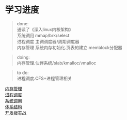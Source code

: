 # 学习进度
> done:  
> 通读了《深入linux内核架构》  
> 系统调用 mmap/brk/select  
> 进程调度 主调调度器/周期调度器  
> 内存管理 系统内存初始化.页表的建立.memblock分配器  

> doing:  
> 内存管理.伙伴系统/slab/kmalloc/vmalloc  

> to do:  
> 进程调度.CFS+进程管理相关  

[内存管理](doc/memory_manage/mm.md)  
[进程调度](doc/process_manage/process.md)  
[系统调用](doc/system_call/system_call.md)  
[体系结构](doc/arch/ARM64.md)  
[开发板实战](doc/board/rk3399.md)  

